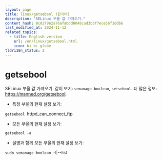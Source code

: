 ```yaml
---
layout: page
title: linux/getsebool (한국어)
description: "SELinux 부울 값 가져오기."
content_hash: 8c027962a76afabdd0048cad3b3f7ece56f10db6
last_modified_at: 2024-11-12
related_topics:
  - title: English version
    url: /en/linux/getsebool.html
    icon: bi bi-globe
tldri18n_status: 2
---
```

# getsebool

SELinux 부울 값 가져오기.
같이 보기: `semanage-boolean`, `setsebool`.
더 많은 정보: <https://manned.org/getsebool>.

- 특정 부울의 현재 설정 보기:

`getsebool `<span class="tldr-var badge badge-pill bg-dark-lm bg-white-dm text-white-lm text-dark-dm font-weight-bold">httpd_can_connect_ftp</span>

- 모든 부울의 현재 설정 보기:

`getsebool -a`

- 설명과 함께 모든 부울의 현재 설정 보기:

`sudo semanage boolean `<span class="tldr-var badge badge-pill bg-dark-lm bg-white-dm text-white-lm text-dark-dm font-weight-bold">-l|--list</span>
